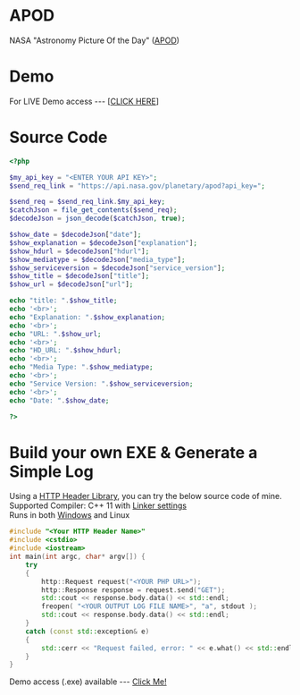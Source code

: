# APOD
NASA "Astronomy Picture Of the Day" (<a href="https://apod.nasa.gov/apod/">APOD</a>)

# Demo
For LIVE Demo access --- [<a href="http://geekresearchlab.net/NASA/open_api/apod/test_api_service.php">CLICK HERE</a>]

# Source Code
```php
<?php

$my_api_key = "<ENTER YOUR API KEY>";
$send_req_link = "https://api.nasa.gov/planetary/apod?api_key=";

$send_req = $send_req_link.$my_api_key;
$catchJson = file_get_contents($send_req);
$decodeJson = json_decode($catchJson, true);

$show_date = $decodeJson["date"];
$show_explanation = $decodeJson["explanation"];
$show_hdurl = $decodeJson["hdurl"];
$show_mediatype = $decodeJson["media_type"];
$show_serviceversion = $decodeJson["service_version"];
$show_title = $decodeJson["title"];
$show_url = $decodeJson["url"];

echo "title: ".$show_title;
echo '<br>';
echo "Explanation: ".$show_explanation;
echo '<br>';
echo "URL: ".$show_url;
echo '<br>';
echo "HD_URL: ".$show_hdurl;
echo '<br>';
echo "Media Type: ".$show_mediatype;
echo '<br>';
echo "Service Version: ".$show_serviceversion;
echo '<br>';
echo "Date: ".$show_date;

?>
```
# Build your own EXE & Generate a Simple Log
Using a <a href="https://github.com/elnormous/HTTPRequest">HTTP Header Library</a>, you can try the below source code of mine.<br>
Supported Compiler: C++ 11 with <a href="https://github.com/ashumeow/NASA-APIs/tree/master/API-Listing/APOD/linkers">Linker settings</a><br>
Runs in both <a href="https://github.com/ashumeow/NASA-APIs/tree/master/API-Listing/APOD/dll">Windows</a> and Linux 
```cpp
#include "<Your HTTP Header Name>"
#include <cstdio>
#include <iostream>
int main(int argc, char* argv[]) {
    try
    {
        http::Request request("<YOUR PHP URL>");
        http::Response response = request.send("GET");
        std::cout << response.body.data() << std::endl;
        freopen( "<YOUR OUTPUT LOG FILE NAME>", "a", stdout );
        std::cout << response.body.data() << std::endl;
    }
    catch (const std::exception& e)
    {
        std::cerr << "Request failed, error: " << e.what() << std::endl;
    }
}
```
Demo access (.exe) available --- <a href="https://github.com/ashumeow/NASA-APIs/tree/master/API-Listing/APOD/demo">Click Me!</a>
